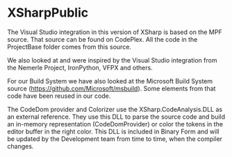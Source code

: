 # XSharpPublic
The Visual Studio integration in this version of XSharp is based on the MPF source. That source can be found on CodePlex.
All the code in the ProjectBase folder comes from this source.

We also looked at and were inspired by the Visual Studio integration from the Nemerle Project, IronPython, VFPX and others.

For our Build System we have also looked at the Microsoft Build System source (https://github.com/Microsoft/msbuild).
Some elements from that code have been reused in our code.

The CodeDom provider and Colorizer use the XSharp.CodeAnalysis.DLL as an external reference. 
They use this DLL to parse the source code and build an in-memory representation (CodeDomProvider) or color the tokens in 
the editor buffer in the right color. This DLL is included in Binary Form and will be updated by the Development team from
time to time, when the compiler changes.

